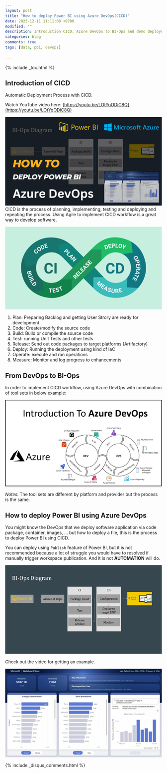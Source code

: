 ```yaml
---
layout: post
title: "How to deploy Power BI using Azure DevOps(CICD)"
date: 2023-12-11 11:11:00 +0700
modified: ""
description: Introduction CICD, Azure DevOps to BI-Ops and demo deployment
categories: blog
comments: true
tags: [data, pbi, devops]

---
```


{% include _toc.html %}

## Introduction of CICD

Automatic Deployment Process with CICD.

Watch YouTube video here: [https://youtu.be/LOtYqODiC8Q](https://youtu.be/LOtYqODiC8Q)

![Youtube video](/images/post/bi-ops/youtube-post.png)
CICD is the process of planning, implementing, testing and deploying and repeating the process. Using Agile to implement CICD workflow is a great way to develop software.

![CICD process](/images/post/bi-ops/CICd.jpg)

1. Plan: Preparing Backlog and getting User Strory are ready for development
2. Code: Create/modify the source code
3. Build: Build or compile the source code
4. Test: running Unit Tests and other tests
5. Release: Send out code packages to target platforms (Artifactory)
6. Deploy: Running the deployment using kind of IaC
7. Operate: execute and ran operations
8. Measure: Monitor and log progress to enhancements

## From DevOps to BI-Ops

In order to implement CICD workflow, using Azure DevOps with combination of tool sets in below example:

![Azure DevOps](/images/post/bi-ops/azure-devops.jpg)

*Notes*: The tool sets are different by platform and provider but the process is the same.

## How to deploy Power BI using Azure DevOps

You might know the DevOps that we deploy software application via code package, container, images, ... but how to deploy a file, this is the process to deploy Power BI using CICD.

You can deploy using `Publish` feature of Power BI, but it is not recommended because a lot of struggle you would have to resolved if manually trigger workspace publication. And it is not **AUTOMATION** will do.

![BI-Ops Process](../images/post/bi-ops/bi-ops.png)

Check out the video for getting an example.

![BI Dashboard](../images/post/bi-ops/BI-Daskboard.png)

{% include _disqus_comments.html %}
